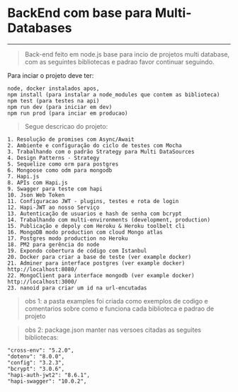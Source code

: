 # BackEnd com base para Multi-Databases
--------------------------------------------------

>Back-end feito em node.js base para incio de projetos multi database, com as seguintes bibliotecas e padrao favor continuar seguindo. 

Para inciar o projeto deve ter: 

    node, docker instalados apos,
    npm install (para instalar a node_modules que contem as biblioteca)
    npm test (para testes na api)
    npm run dev (para iniciar em dev)
    npm run prod (para inciar em producao)
    
   
>Segue descricao do projeto:
   
    1. Resolução de promises com Async/Await
    2. Ambiente e configuração do ciclo de testes com Mocha
    3. Trabalhando com o padrão Strategy para Multi DataSources
    4. Design Patterns - Strategy
    5. Sequelize como orm para postgres
    6. Mongoose como odm para mongodb
    7. Hapi.js 
    8. APIs com Hapi.js
    9. Swagger para teste com hapi
    10. Json Web Token
    11. Configuracao JWT - plugins, testes e rota de login
    12. Hapi-JWT ao nosso Serviço 
    13. Autenticação de usuarios e hash de senha com bcrypt
    14. Trabalhando com multi-environments (development, production)
    15. Publicação e depoly com Heroku & Heroku toolbelt cli
    16. MongoDB modo production com cloud Mongo atlas
    17. Postgres modo production no Heroku
    18. PM2 para gerência do node 
    19. Expondo cobertura de código com Istanbul
    20. Docker para criar a base de teste (ver example docker)
    21. Adminer para interface postgres (ver example docker) http://localhost:8080/
    22. MongoClient para interface mongodb (ver example docker) http://localhost:3000/
    23. nanoid para criar um id na url-encutadas

>obs 1: a pasta examples foi criada como exemplos de
codigo e comentarios sobre como e funciona cada biblioteca e padrao de projeto

>obs 2: package.json manter nas versoes citadas as seguites bibliotecas:

    "cross-env": "5.2.0",
    "dotenv": "8.0.0",
    "config": "3.2.3",
    "bcrypt": "3.0.6",
    "hapi-auth-jwt2": "8.6.1",
    "hapi-swagger": "10.0.2",